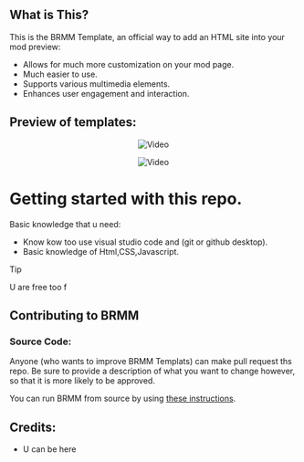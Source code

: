 ## What is This?

This is the BRMM Template, an official way to add an HTML site into your mod preview:

- Allows for much more customization on your mod page.
- Much easier to use.
- Supports various multimedia elements.
- Enhances user engagement and interaction.

## Preview of templates:

<p align="center">
     <img src="https://img.youtube.com/vi/N1n8hyOlo_k/maxresdefault.jpg" alt="Video">
</p>

<p align="center">
     <img src="https://img.youtube.com/vi/a4IIA1PuZEg/maxresdefault.jpg" alt="Video">
</p>

# Getting started with this repo.

Basic knowledge that u need:

- Know kow too use visual studio code and (git or github desktop).
- Basic knowledge of Html,CSS,Javascript.

> [!TIP]
> U are free too f


## Contributing to BRMM

### Source Code:

Anyone (who wants to improve BRMM Templats) can make pull request ths repo. Be sure to provide a description of what you want to change however, so that it is more likely to be approved.

You can run BRMM from source by using [these instructions](https://github.com/anonymous-editor/BRMM/blob/main/Documentation/SOURCECODE.md).

## Credits:
- U can be here
